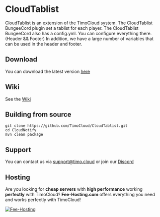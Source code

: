 # CloudTablist
CloudTablist is an extension of the TimoCloud system. The CloudTablist BungeeCord plugin set a tablist for each player.
The CloudTablist BungeeCord also has a config.yml. You can configure everything there. (Header && Footer)
In addition, we have a large number of variables that can be used in the header and footer.

 ## Download
 You can download the latest version [here](https://jenkins.craftmal.de/job/CloudTablist/lastSuccessfulBuild/artifact/target/CloudTablist.jar)

 ## Wiki
 See the [Wiki](https://github.com/TimoCloud/CloudTablist/wiki/)

 ## Building from source
 ```
 git clone https://github.com/TimoCloud/CloudTablist.git
 cd CloudNotify
 mvn clean package
 ```

 ## Support
 You can contact us via [support@timo.cloud](mailto:support@timo.cloud) or join our [Discord](https://discord.gg/RTNn4SE)

 ## Hosting
Are you looking for **cheap servers** with **high performance** working **perfectly** with TimoCloud? **Fee-Hosting.com** offers everything you need and works perfectly with TimoCloud!

 [![Fee-Hosting](https://fee-hosting.com/includes/asset/img/logo/logo.png)](https://fee-hosting.com/virtual-server/)
